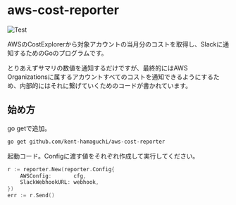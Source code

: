 # aws-cost-reporter

![Test](https://github.com/kent-hamaguchi/aws-cost-reporter/workflows/Test/badge.svg)

AWSのCostExplorerから対象アカウントの当月分のコストを取得し、Slackに通知するためのGoのプログラムです。

とりあえずサマリの数値を通知するだけですが、最終的にはAWS Organizationsに属するアカウントすべてのコストを通知できるようにするため、内部的にはそれに繋げていくためのコードが書かれています。

## 始め方

go getで追加。

```bash
go get github.com/kent-hamaguchi/aws-cost-reporter
```

起動コード。Configに渡す値をそれぞれ作成して実行してください。

```go
r := reporter.New(reporter.Config{
    AWSConfig:       cfg,
    SlackWebhookURL: webhook,
})
err := r.Send()
```
